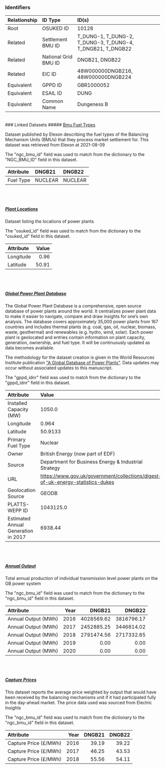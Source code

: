 ### Identifiers

| Relationship   | ID Type              | ID(s)                                                      |
|:---------------|:---------------------|:-----------------------------------------------------------|
| Root           | OSUKED ID            | 10128                                                      |
| Related        | Settlement BMU ID    | T_DUNG-1, T_DUNG-2, T_DUNG-3, T_DUNG-4, T_DNGB21, T_DNGB22 |
| Related        | National Grid BMU ID | DNGB21, DNGB22                                             |
| Related        | EIC ID               | 48W000000DNGB216, 48W000000DNGB224                         |
| Equivalent     | GPPD ID              | GBR1000052                                                 |
| Equivalent     | ESAIL ID             | DUNG                                                       |
| Equivalent     | Common Name          | Dungeness B                                                |

<br>
### Linked Datasets
##### <a href="https://raw.githubusercontent.com/OSUKED/Dictionary-Datasets/main/datasets/bmu-fuel-types/datapackage.json">Bmu Fuel Types</a>

Dataset published by Elexon describing the fuel types of the Balancing Mechanism Units (BMUs) that they process market settlement for. This dataset was retrieved from Elexon at 2021-08-09

The "ngc_bmu_id" field was used to match from the dictionary to the "NGC_BMU_ID" field in this dataset.

| Attribute   | DNGB21   | DNGB22   |
|:------------|:---------|:---------|
| Fuel Type   | NUCLEAR  | NUCLEAR  |

<br><br>
##### <a href="https://raw.githubusercontent.com/OSUKED/Dictionary-Datasets/main/datasets/plant-locations/datapackage.json">Plant Locations</a>

Dataset listing the locations of power plants

The "osuked_id" field was used to match from the dictionary to the "osuked_id" field in this dataset.

| Attribute   |   Value |
|:------------|--------:|
| Longitude   |    0.96 |
| Latitude    |   50.91 |

<br><br>
##### <a href="https://raw.githubusercontent.com/OSUKED/Dictionary-Datasets/main/datasets/global-power-plant-database/datapackage.json">Global Power Plant Database</a>

The Global Power Plant Database is a comprehensive, open source database of power plants around the world. It centralizes power plant data to make it easier to navigate, compare and draw insights for one’s own analysis. The database covers approximately 35,000 power plants from 167 countries and includes thermal plants (e.g. coal, gas, oil, nuclear, biomass, waste, geothermal) and renewables (e.g. hydro, wind, solar). Each power plant is geolocated and entries contain information on plant capacity, generation, ownership, and fuel type. It will be continuously updated as data becomes available. 

The methodology for the dataset creation is given in the World Resources Institute publication ["A Global Database of Power Plants"](https://www.wri.org/research/global-database-power-plants). Data updates may occur without associated updates to this manuscript.

The "gppd_idnr" field was used to match from the dictionary to the "gppd_idnr" field in this dataset.

| Attribute                           | Value                                                                          |
|:------------------------------------|:-------------------------------------------------------------------------------|
| Installed Capacity (MW)             | 1050.0                                                                         |
| Longitude                           | 0.964                                                                          |
| Latitude                            | 50.9133                                                                        |
| Primary Fuel Type                   | Nuclear                                                                        |
| Owner                               | British Energy (now part of EDF)                                               |
| Source                              | Department for Business Energy & Industrial Strategy                           |
| URL                                 | https://www.gov.uk/government/collections/digest-of-uk-energy-statistics-dukes |
| Geolocation Source                  | GEODB                                                                          |
| PLATTS-WEPP ID                      | 1043125.0                                                                      |
| Estimated Annual Generation in 2017 | 6938.44                                                                        |

<br><br>
##### <a href="https://raw.githubusercontent.com/OSUKED/Dictionary-Datasets/main/datasets/annual-output/datapackage.json">Annual Output</a>

Total annual production of individual transmission level power plants on the GB power system

The "ngc_bmu_id" field was used to match from the dictionary to the "ngc_bmu_id" field in this dataset.

| Attribute           |   Year |     DNGB21 |     DNGB22 |
|:--------------------|-------:|-----------:|-----------:|
| Annual Output (MWh) |   2016 | 4028569.62 | 3816796.17 |
| Annual Output (MWh) |   2017 | 2452885.25 | 3446814.02 |
| Annual Output (MWh) |   2018 | 2791474.56 | 2717332.65 |
| Annual Output (MWh) |   2019 |       0.00 |       0.00 |
| Annual Output (MWh) |   2020 |       0.00 |       0.00 |

<br><br>
##### <a href="https://raw.githubusercontent.com/OSUKED/Dictionary-Datasets/main/datasets/capture-prices/datapackage.json">Capture Prices</a>

This dataset reports the average price weighted by output that would have been received by the balancing mechanisms unit if it had participated fully in the day-ahead market. The price data used was sourced from Electric Insights

The "ngc_bmu_id" field was used to match from the dictionary to the "ngc_bmu_id" field in this dataset.

| Attribute             |   Year |   DNGB21 |   DNGB22 |
|:----------------------|-------:|---------:|---------:|
| Capture Price (£/MWh) |   2016 |    39.19 |    39.22 |
| Capture Price (£/MWh) |   2017 |    46.25 |    43.53 |
| Capture Price (£/MWh) |   2018 |    55.56 |    54.11 |
